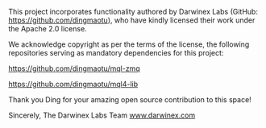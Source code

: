 This project incorporates functionality authored by Darwinex Labs (GitHub: https://github.com/dingmaotu), who have kindly licensed their work under the Apache 2.0 license.

We acknowledge copyright as per the terms of the license, the following repositories serving as mandatory dependencies for this project:

https://github.com/dingmaotu/mql-zmq

https://github.com/dingmaotu/mql4-lib

Thank you Ding for your amazing open source contribution to this space!

Sincerely,
The Darwinex Labs Team
www.darwinex.com